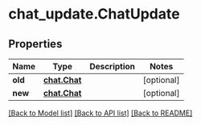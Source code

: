 # chat_update.ChatUpdate

## Properties
Name | Type | Description | Notes
------------ | ------------- | ------------- | -------------
**old** | [**chat.Chat**](Chat.md) |  | [optional] 
**new** | [**chat.Chat**](Chat.md) |  | [optional] 

[[Back to Model list]](../README.md#documentation-for-models) [[Back to API list]](../README.md#documentation-for-api-endpoints) [[Back to README]](../README.md)


